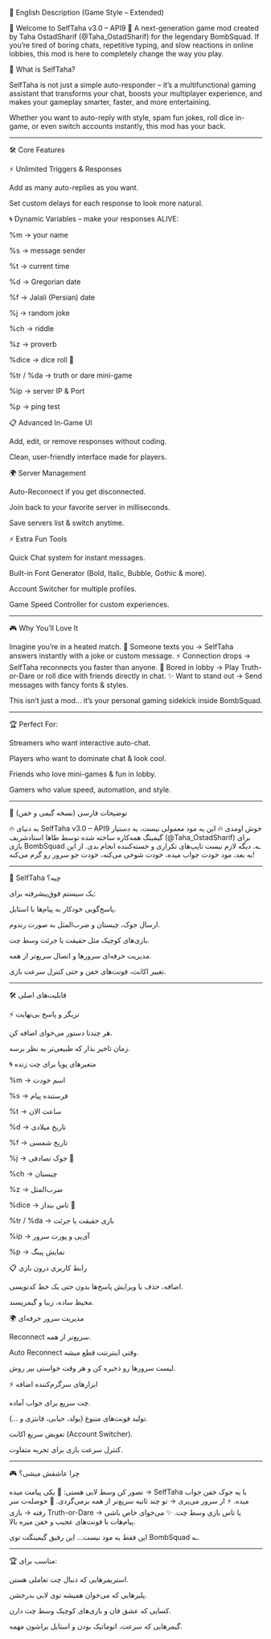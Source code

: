 🔹 English Description (Game Style – Extended)

🚀 Welcome to SelfTaha v3.0 – API9 🚀
A next-generation game mod created by Taha OstadSharif (@Taha_OstadSharif) for the legendary BombSquad.
If you’re tired of boring chats, repetitive typing, and slow reactions in online lobbies, this mod is here to completely change the way you play.

🎯 What is SelfTaha?

SelfTaha is not just a simple auto-responder – it’s a multifunctional gaming assistant that transforms your chat, boosts your multiplayer experience, and makes your gameplay smarter, faster, and more entertaining.

Whether you want to auto-reply with style, spam fun jokes, roll dice in-game, or even switch accounts instantly, this mod has your back.


---

🛠️ Core Features

⚡ Unlimited Triggers & Responses

Add as many auto-replies as you want.

Set custom delays for each response to look more natural.


🌀 Dynamic Variables – make your responses ALIVE:

%m → your name

%s → message sender

%t → current time

%d → Gregorian date

%f → Jalali (Persian) date

%j → random joke

%ch → riddle

%z → proverb

%dice → dice roll 🎲

%tr / %da → truth or dare mini-game

%ip → server IP & Port

%p → ping test


📋 Advanced In-Game UI

Add, edit, or remove responses without coding.

Clean, user-friendly interface made for players.


🌍 Server Management

Auto-Reconnect if you get disconnected.

Join back to your favorite server in milliseconds.

Save servers list & switch anytime.


⚡ Extra Fun Tools

Quick Chat system for instant messages.

Built-in Font Generator (Bold, Italic, Bubble, Gothic & more).

Account Switcher for multiple profiles.

Game Speed Controller for custom experiences.




---

🎮 Why You’ll Love It

Imagine you’re in a heated match.
💬 Someone texts you → SelfTaha answers instantly with a joke or custom message.
⚡ Connection drops → SelfTaha reconnects you faster than anyone.
🎲 Bored in lobby → Play Truth-or-Dare or roll dice with friends directly in chat.
✨ Want to stand out → Send messages with fancy fonts & styles.

This isn’t just a mod… it’s your personal gaming sidekick inside BombSquad.


---

🏆 Perfect For:

Streamers who want interactive auto-chat.

Players who want to dominate chat & look cool.

Friends who love mini-games & fun in lobby.

Gamers who value speed, automation, and style.



---

🔹 توضیحات فارسی (نسخه گیمی و خفن)

🔥 به دنیای SelfTaha v3.0 – API9 خوش اومدی 🔥
این یه مود معمولی نیست، یه دستیار گیمینگ همه‌کاره ساخته شده توسط طاها استادشریف (@Taha_OstadSharif) برای بازی BombSquad ـه.
دیگه لازم نیست تایپ‌های تکراری و خسته‌کننده انجام بدی. از این به بعد، مود خودت جواب میده، خودت شوخی می‌کنه، خودت جو سرور رو گرم می‌کنه!


---

🎯 SelfTaha چیه؟

یک سیستم فوق‌پیشرفته برای:

پاسخ‌گویی خودکار به پیام‌ها با استایل.

ارسال جوک، چیستان و ضرب‌المثل به صورت رندوم.

بازی‌های کوچیک مثل حقیقت یا جرئت وسط چت.

مدیریت حرفه‌ای سرورها و اتصال سریع‌تر از همه.

تغییر اکانت، فونت‌های خفن و حتی کنترل سرعت بازی.



---

🛠️ قابلیت‌های اصلی

⚡ تریگر و پاسخ بی‌نهایت

هر چندتا دستور می‌خوای اضافه کن.

زمان تاخیر بذار که طبیعی‌تر به نظر برسه.


🌀 متغیرهای پویا برای چت زنده

%m → اسم خودت

%s → فرستنده پیام

%t → ساعت الان

%d → تاریخ میلادی

%f → تاریخ شمسی

%j → جوک تصادفی 🤣

%ch → چیستان

%z → ضرب‌المثل

%dice → تاس بنداز 🎲

%tr / %da → بازی حقیقت یا جرئت

%ip → آی‌پی و پورت سرور

%p → نمایش پینگ


📋 رابط کاربری درون بازی

اضافه، حذف یا ویرایش پاسخ‌ها بدون حتی یک خط کدنویسی.

محیط ساده، زیبا و گیمرپسند.


🌍 مدیریت سرور حرفه‌ای

Reconnect سریع‌تر از همه.

Auto Reconnect وقتی اینترنتت قطع میشه.

لیست سرورها رو ذخیره کن و هر وقت خواستی بپر روش.


⚡ ابزارهای سرگرم‌کننده اضافه

چت سریع برای جواب آماده.

تولید فونت‌های متنوع (بولد، حبابی، فانتزی و …).

تعویض سریع اکانت (Account Switcher).

کنترل سرعت بازی برای تجربه متفاوت.




---

🎮 چرا عاشقش میشی؟

تصور کن وسط لابی هستی:
💬 یکی پیامت میده → SelfTaha با یه جوک خفن جواب میده.
⚡ از سرور می‌پری → تو چند ثانیه سریع‌تر از همه برمی‌گردی.
🎲 حوصله‌ت سر رفته → بازی Truth-or-Dare یا تاس بازی وسط چت.
✨ می‌خوای خاص باشی → پیام‌هات با فونت‌های عجیب و خفن میره بالا.

این فقط یه مود نیست… این رفیق گیمینگت توی BombSquad ـه.


---

🏆 مناسب برای:

استریمرهایی که دنبال چت تعاملی هستن.

پلیرهایی که می‌خوان همیشه توی لابی بدرخشن.

کسایی که عشق فان و بازی‌های کوچیک وسط چت دارن.

گیمرهایی که سرعت، اتوماتیک بودن و استایل براشون مهمه.
